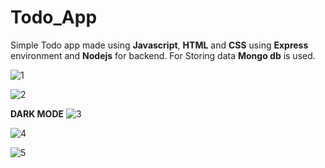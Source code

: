 # Todo_App
Simple Todo app made using **Javascript**, **HTML** and **CSS** using **Express** environment and **Nodejs** for backend.
For Storing data **Mongo db** is used.





![1](https://user-images.githubusercontent.com/70936225/115021580-c4b1a380-9ed9-11eb-8b2c-4c2ddac2419c.png)

![2](https://user-images.githubusercontent.com/70936225/115021783-10fce380-9eda-11eb-856e-2082d2897b3c.png)

**DARK MODE**
![3](https://user-images.githubusercontent.com/70936225/115021808-18bc8800-9eda-11eb-9e91-128dc72d80df.png)

![4](https://user-images.githubusercontent.com/70936225/115021821-1d813c00-9eda-11eb-9d2d-070fc2eeaecc.png)

![5](https://user-images.githubusercontent.com/70936225/115021860-2bcf5800-9eda-11eb-92db-11d815b1496f.png)


